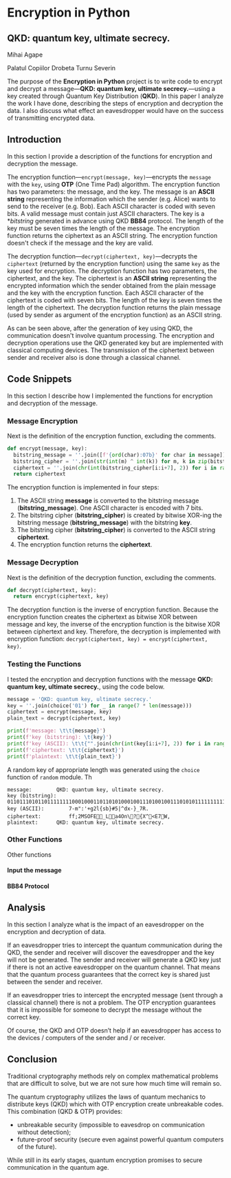 # Encryption in Python
## QKD: quantum key, ultimate secrecy.

Mihai Agape

Palatul Copiilor Drobeta Turnu Severin

The purpose of the **Encryption in Python** project is to write code to encrypt and decrypt a message—**QKD: quantum key, ultimate secrecy.**—using a key created through Quantum Key Distribution (**QKD**). In this paper I analyze the work I have done, describing the steps of encryption and decryption the data. I also discuss what effect an eavesdropper would have on the success of transmitting encrypted data.

## Introduction
In this section I provide a description of the functions for encryption and decryption the message.

The encryption function—`encrypt(message, key)`—encrypts the `message` with the `key`, using **OTP** (One Time Pad) algorithm. The encryption function has two parameters: the message, and the key. The message is an **ASCII string** representing the information which the sender (e.g. Alice) wants to send to the receiver (e.g. Bob). Each ASCII character is coded with seven bits. A valid message must contain just ASCII characters. The key is a **bitstring* generated in advance using QKD **BB84** protocol. The length of the key must be seven times the length of the message. The encryption function returns the ciphertext as an ASCII string. The encryption function doesn't check if the message and the key are valid.

The decryption function—`decrypt(ciphertext, key)`—decrypts the `ciphertext` (returned by the encryption function) using the same `key` as the key used for encryption. The decryption function has two parameters, the ciphertext, and the key. The ciphertext is an **ASCII string** representing the encrypted information which the sender obtained from the plain message and the key with the encryption function. Each ASCII character of the ciphertext is coded with seven bits. The length of the key is seven times the length of the ciphertext. The decryption function returns the plain message (used by sender as argument of the encryption function) as an ASCII string.

As can be seen above, after the generation of key using QKD, the communication doesn't involve quantum processing. The encryption and decryption operations use the QKD generated key but are implemented with classical computing devices. The transmission of the ciphertext between sender and receiver also is done through a classical channel.

## Code Snippets
In this section I describe how I implemented the functions for encryption and decryption of the message.
### Message Encryption
Next is the definition of the encryption function, excluding the comments.
```python
def encrypt(message, key):
  bitstring_message = ''.join([f'{ord(char):07b}' for char in message])
  bitstring_cipher = ''.join(str(int(m) ^ int(k)) for m, k in zip(bitstring_message, key))
  ciphertext = ''.join(chr(int(bitstring_cipher[i:i+7], 2)) for i in range(0, len(bitstring_cipher), 7))
  return ciphertext  
```
The encryption function is implemented in four steps:
1.	The ASCII string **message** is converted to the bitstring message (**bitstring_message**). One ASCII character is encoded with 7 bits.
2.	The bitstring cipher (**bitstring_cipher**) is created by bitwise XOR-ing the bitstring message (**bitstring_message**) with the bitstring **key**.
3.	The bitstring cipher (**bitstring_cipher**) is converted to the ASCII string **ciphertext**.
4.	The encryption function returns the **ciphertext**.

### Message Decryption
Next is the definition of the decryption function, excluding the comments.
```python
def decrypt(ciphertext, key):
  return encrypt(ciphertext, key)
```
The decryption function is the inverse of encryption function. Because the encryption function creates the ciphertext as bitwise XOR between message and key, the inverse of the encryption function is the bitwise XOR between ciphertext and key. Therefore, the decryption is implemented with encryption function: `decrypt(ciphertext, key) = encrypt(ciphertext, key)`.

### Testing the Functions
I tested the encryption and decryption functions with the message **QKD: quantum key, ultimate secrecy.**, using the code below.
```python
message = 'QKD: quantum key, ultimate secrecy.'
key = ''.join(choice('01') for _ in range(7 * len(message)))
ciphertext = encrypt(message, key)
plain_text = decrypt(ciphertext, key)

print(f'message: \t\t{message}')
print(f'key (bitstring): \t{key}')
print(f'key (ASCII): \t\t{"".join(chr(int(key[i:i+7], 2)) for i in range(0, len(key), 7))}')
print(f'ciphertext: \t\t{ciphertext}')
print(f'plaintext: \t\t{plain_text}')
```
A random key of appropriate length was generated using the `choice` function of `random` module.
Th

```
message: 		QKD: quantum key, ultimate secrecy.
key (bitstring): 	01101110101101111111100010001101101010001001110100100111010101111111111100111011001011011001111011111001100110000011000110001011111010100011001101001101011111100101111011001000011110111100001011011111101101111101101111010010001110001011100000010
key (ASCII): 		7-m":'+g2l{sb}#5|^dx-}_7R.
ciphertext: 		ff;2MSOFE_La4On\?{X^<E7W,
plaintext: 		QKD: quantum key, ultimate secrecy.
```
### Other Functions
Other functions 
#### Input the message
#### BB84 Protocol

## Analysis
In this section I analyze what is the impact of an eavesdropper on the encryption and decryption of data.

If an eavesdropper tries to intercept the quantum communication during the QKD, the sender and receiver will discover the eavesdropper and the key will not be generated. The sender and receiver will generate a QKD key just if there is not an active eavesdropper on the quantum channel. That means that the quantum process guarantees that the correct key is shared just between the sender and receiver.

If an eavesdropper tries to intercept the encrypted message (sent through a classical channel) there is not a problem. The OTP encryption guarantees that it is impossible for someone to decrypt the message without the correct key.

Of course, the QKD and OTP doesn’t help if an eavesdropper has access to the devices / computers of the sender and / or receiver.

## Conclusion

Traditional cryptography methods rely on complex mathematical problems that are difficult to solve, but we are not sure how much time will remain so.

The quantum cryptography utilizes the laws of quantum mechanics to distribute keys (QKD) which with OTP encryption create unbreakable codes. This combination (QKD & OTP) provides:

- unbreakable security (impossible to eavesdrop on communication without detection);
- future-proof security (secure even against powerful quantum computers of the future).

While still in its early stages, quantum encryption promises to secure communication in the quantum age.
